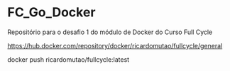 # FC_Go_Docker
Repositório para o desafio 1 do módulo de Docker do Curso Full Cycle

https://hub.docker.com/repository/docker/ricardomutao/fullcycle/general

docker push ricardomutao/fullcycle:latest
